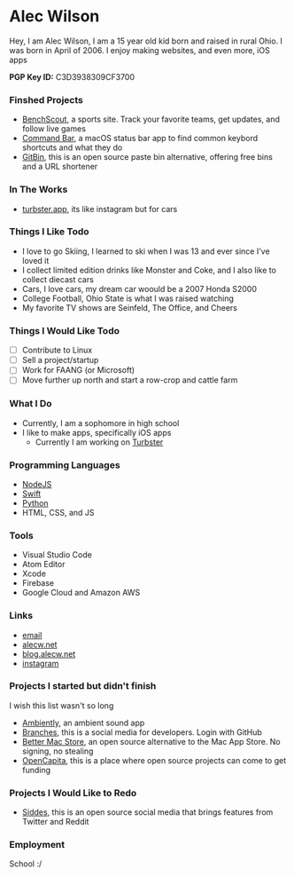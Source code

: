 # Alec Wilson
Hey, I am Alec Wilson, I am a 15 year old kid born and raised in rural Ohio. I was born in April of 2006. I enjoy making websites, and even more, iOS apps

**PGP Key ID:** C3D3938309CF3700

### Finshed Projects
- [BenchScout](https://benchscout.com), a sports site. Track your favorite teams, get updates, and follow live games
- [Command Bar](https://github.com/alechash/command-bar), a macOS status bar app to find common keybord shortcuts and what they do
- [GitBin](https://github.com/alechash/git-bin), this is an open source paste bin alternative, offering free bins and a URL shortener

### In The Works
- [turbster.app](https://turbster.app), its like instagram but for cars

### Things I Like Todo
- I love to go Skiing, I learned to ski when I was 13 and ever since I've loved it
- I collect limited edition drinks like Monster and Coke, and I also like to collect diecast cars
- Cars, I love cars, my dream car woould be a 2007 Honda S2000
- College Football, Ohio State is what I was raised watching
- My favorite TV shows are Seinfeld, The Office, and Cheers

### Things I Would Like Todo
- [ ] Contribute to Linux
- [ ] Sell a project/startup
- [ ] Work for FAANG (or Microsoft)
- [ ] Move further up north and start a row-crop and cattle farm

### What I Do
- Currently, I am a sophomore in high school
- I like to make apps, specifically iOS apps  
  - Currently I am working on [Turbster](https://turbster.app)

### Programming Languages
- [NodeJS](https://nodejs.org)
- [Swift](https://swift.org)
- [Python](https://python.org)
- HTML, CSS, and JS

### Tools
- Visual Studio Code
- Atom Editor
- Xcode
- Firebase
- Google Cloud and Amazon AWS

### Links
- [email](mailto:jude@alecw.net)
- [alecw.net](https://alecw.net)
- [blog.alecw.net](https://blog.alecw.net/)
- [instagram](https://instagram.com/txtjude/)

### Projects I started but didn't finish
I wish this list wasn't so long
- [Ambiently](https://github.com/alechash/Ambiently), an ambient sound app
- [Branches](https://github.com/alechash/branches), this is a social media for developers. Login with GitHub
- [Better Mac Store](https://github.com/alechash/BetterMacStore), an open source alternative to the Mac App Store. No signing, no stealing
- [OpenCapita](https://github.com/OpenCapita/opencapita.com), this is a place where open source projects can come to get funding

### Projects I Would Like to Redo
- [Siddes](https://github.com/siddesmedia/siddes), this is an open source social media that brings features from Twitter and Reddit

### Employment
School :/
